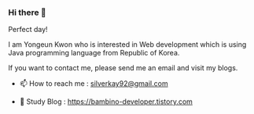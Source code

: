 ### Hi there 👋

Perfect day!

I am Yongeun Kwon who is interested in Web development which is using Java programming language from Republic of Korea.

If you want to contact me, please send me an email and visit my blogs.



- 📫 How to reach me : silverkay92@gmail.com

- 🌱 Study Blog : https://bambino-developer.tistory.com


<!--
**jenkwon92/jenkwon92** is a ✨ _special_ ✨ repository because its `README.md` (this file) appears on your GitHub profile.

Here are some ideas to get you started:


- 📫 How to reach me : silverkay92@gmail.com

- 🌱 Study Blog : https://bambino-developer.tistory.com

- 😄 Daily Blog : https://blog.naver.com/rlooko

![Anurag's GitHub stats](https://github-readme-stats.vercel.app/api?username=사용자ID&show_icons=true&theme=radical)
-->
